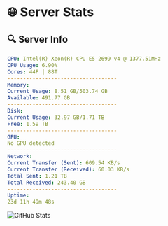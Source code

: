 # 🌐 Server Stats
## 🔍 Server Info
```yaml
CPU: Intel(R) Xeon(R) CPU E5-2699 v4 @ 1377.51MHz
CPU Usage: 6.90%
Cores: 44P | 88T
-----------------------------------
Memory:
Current Usage: 8.51 GB/503.74 GB
Available: 491.77 GB
-----------------------------------
Disk:
Current Usage: 32.97 GB/1.71 TB
Free: 1.59 TB
-----------------------------------
GPU:
No GPU detected
-----------------------------------
Network:
Current Transfer (Sent): 609.54 KB/s
Current Transfer (Received): 60.03 KB/s
Total Sent: 1.21 TB
Total Received: 243.40 GB
-----------------------------------
Uptime:
23d 11h 49m 48s
```
![GitHub Stats](https://img.shields.io/badge/Updated-2025-05-13_04:58:36-blue)